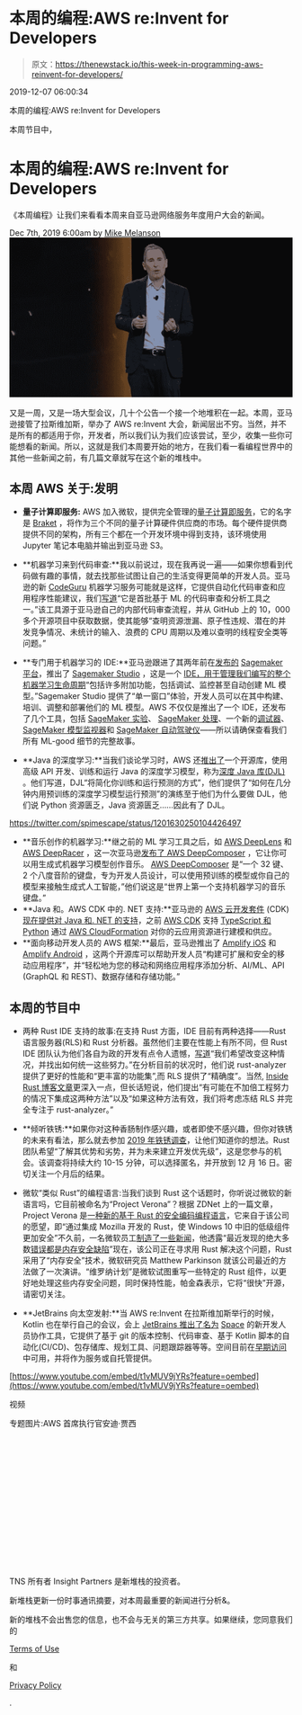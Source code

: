 # 本周的编程:AWS re:Invent for Developers

> 原文：<https://thenewstack.io/this-week-in-programming-aws-reinvent-for-developers/>

2019-12-07 06:00:34

本周的编程:AWS re:Invent for Developers

本周节目中，

# 本周的编程:AWS re:Invent for Developers

《本周编程》让我们来看看本周来自亚马逊网络服务年度用户大会的新闻。

Dec 7th, 2019 6:00am by [Mike Melanson](https://thenewstack.io/author/mike-melanson/ "Posts by Mike Melanson")![Featued image for: This Week in Programming: AWS re:Invent for Developers](img/07b469780d91f0a3ea312c4e43b6c49f.png)

又是一周，又是一场大型会议，几十个公告一个接一个地堆积在一起。本周，亚马逊接管了拉斯维加斯，举办了 AWS re:Invent 大会，新闻层出不穷。当然，并不是所有的都适用于你，开发者，所以我们认为我们应该尝试，至少，收集一些你可能想看的新闻。所以，这就是我们本周要开始的地方，在我们看一看编程世界中的其他一些新闻之前，有几篇文章就写在这个新的堆栈中。

## 本周 AWS 关于:发明

*   **量子计算即服务:** AWS 加入微软，提供完全管理的[量子计算即服务](/amazon-web-services-launches-quantum-computing-as-a-service/)，它的名字是 [Braket](https://aws.amazon.com/braket/) ，将作为三个不同的量子计算硬件供应商的市场。每个硬件提供商提供不同的架构，所有三个都在一个开发环境中得到支持，该环境使用 Jupyter 笔记本电脑并输出到亚马逊 S3。
*   **机器学习来到代码审查:**我以前说过，现在我再说一遍——如果你想看到代码做有趣的事情，就去找那些试图让自己的生活变得更简单的开发人员。亚马逊的新 [CodeGuru](https://aws.amazon.com/codeguru/) 机器学习服务可能就是这样，它提供自动化代码审查和应用程序性能建议，我们[写道](/amazon-web-services-codeguru-will-point-out-whats-wrong-with-your-code/)“它是首批基于 ML 的代码审查和分析工具之一。”该工具源于亚马逊自己的内部代码审查流程，并从 GitHub 上的 10，000 多个开源项目中获取数据，使其能够“查明资源泄漏、原子性违规、潜在的并发竞争情况、未统计的输入、浪费的 CPU 周期以及难以查明的线程安全类等问题。”

*   **专门用于机器学习的 IDE:**亚马逊跟进了其两年前在[发布的](https://thenewstack.io/amazon-sagemaker-automates-artificial-intelligence-development-pipeline/) [Sagemaker 平台](https://aws.amazon.com/sagemaker/)，推出了 [Sagemaker Studio](https://aws.amazon.com/blogs/aws/amazon-sagemaker-studio-the-first-fully-integrated-development-environment-for-machine-learning/) ，这是一个 [IDE，用于管理我们编写的整个机器学习生命周期](/amazon-web-services-launches-an-ide-to-manage-the-full-machine-learning-lifecycle/)“包括许多附加功能，包括调试、监控甚至自动创建 ML 模型。”Sagemaker Studio 提供了“单一窗口”体验，开发人员可以在其中构建、培训、调整和部署他们的 ML 模型。AWS 不仅仅是推出了一个 IDE，还发布了几个工具，包括 [SageMaker 实验](https://aws.amazon.com/blogs/aws/amazon-sagemaker-experiments-organize-track-and-compare-your-machine-learning-trainings/)、 [SageMaker 处理](https://aws.amazon.com/blogs/aws/amazon-sagemaker-processing-fully-managed-data-processing-and-model-evaluation/)、一个新的[调试器](https://aws.amazon.com/blogs/aws/amazon-sagemaker-debugger-debug-your-machine-learning-models/)、 [SageMaker 模型监视器](https://aws.amazon.com/blogs/aws/amazon-sagemaker-model-monitor-fully-managed-automatic-monitoring-for-your-machine-learning-models/)和 [SageMaker 自动驾驶仪](https://aws.amazon.com/blogs/aws/amazon-sagemaker-autopilot-fully-managed-automatic-machine-learning/)——所以请确保查看我们所有 ML-good 细节的完整故事。
*   **Java 的深度学习:**当我们谈论学习时，AWS 还[推出了](https://towardsdatascience.com/introducing-deep-java-library-djl-9de98de8c6ca)一个开源库，使用高级 API 开发、训练和运行 Java 的深度学习模型，称为[深度 Java 库(DJL)](https://djl.ai/) 。他们写道，DJL“将简化你训练和运行预测的方式”，他们提供了“如何在几分钟内用预训练的深度学习模型运行预测”的演练至于他们为什么要做 DJL，他们说 Python 资源匮乏，Java 资源匮乏……因此有了 DJL。

https://twitter.com/spimescape/status/1201630250104426497

*   **音乐创作的机器学习:**继之前的 ML 学习工具之后，如 [AWS DeepLens](https://aws.amazon.com/deeplens/) 和 [AWS DeepRacer](https://aws.amazon.com/deepracer/) ，这一次亚马逊[发布了 AWS DeepComposer](https://aws.amazon.com/blogs/aws/aws-deepcomposer-compose-music-with-generative-machine-learning-models/) ，它让你可以用生成式机器学习模型创作音乐。 [AWS DeepComposer](https://aws.amazon.com/deepcomposer/) 是“一个 32 键、2 个八度音阶的键盘，专为开发人员设计，可以使用预训练的模型或你自己的模型来接触生成式人工智能，”他们说这是“世界上第一个支持机器学习的音乐键盘。”
*   **Java 和。AWS CDK 中的. NET 支持:**亚马逊的 [AWS 云开发套件](https://aws.amazon.com/cdk/) (CDK) [现在提供对 Java 和. NET 的支持](https://aws.amazon.com/blogs/aws/aws-cloud-development-kit-cdk-java-and-net-are-now-generally-available/)，之前 [AWS CDK](https://aws.amazon.com/cdk/) 支持 [TypeScript 和 Python](https://aws.amazon.com/blogs/aws/aws-cloud-development-kit-cdk-typescript-and-python-are-now-generally-available/) 通过 [AWS CloudFormation](https://aws.amazon.com/cloudformation/) 对你的云应用资源进行建模和供应。
*   **面向移动开发人员的 AWS 框架:**最后，亚马逊推出了 [Amplify iOS](https://aws-amplify.github.io/docs/ios/start) 和 [Amplify Android](https://aws-amplify.github.io/docs/android/start) ，这两个开源库可以帮助开发人员“构建可扩展和安全的移动应用程序”，并“轻松地为您的移动和网络应用程序添加分析、AI/ML、API (GraphQL 和 REST)、数据存储和存储功能。”

## 本周的节目中

*   两种 Rust IDE 支持的故事:在支持 Rust 方面，IDE 目前有两种选择——Rust 语言服务器(RLS)和 Rust 分析器。虽然他们主要在性能上有所不同，但 Rust IDE 团队认为他们各自为政的开发有点令人遗憾，[写道](https://blog.rust-lang.org/inside-rust/2019/12/04/ide-future.html)“我们希望改变这种情况，并找出如何统一这些努力。”在分析目前的状况时，他们说 rust-analyzer 提供了更好的性能和“更丰富的功能集”,而 RLS 提供了“精确度”。当然, [Inside Rust 博客文章](https://blog.rust-lang.org/inside-rust/2019/12/04/ide-future.html)更深入一点，但长话短说，他们提出“有可能在不加倍工程努力的情况下集成这两种方法”以及“如果这种方法有效，我们将考虑冻结 RLS 并完全专注于 rust-analyzer。”
*   **倾听铁锈:**如果你对这种香肠制作感兴趣，或者即使不感兴趣，但你对铁锈的未来有看法，那么就去参加 [2019 年铁锈调查](https://docs.google.com/forms/d/1iGnf8Mmf4JRggOJ3E7iZlBLsgeLxIYzaI1caiFHQ6OQ/)，让他们知道你的想法。Rust 团队希望“了解其优势和劣势，并为未来建立开发优先级”，这是您参与的机会。该调查将持续大约 10-15 分钟，可以选择匿名，并开放到 12 月 16 日。密切关注一个月后的结果。

*   微软“类似 Rust”的编程语言:当我们谈到 Rust 这个话题时，你听说过微软的新语言吗，它目前被命名为“Project Verona”？根据 ZDNet 上的一篇文章，Project Verona 是[一种新的基于 Rust 的安全编码编程语言](https://www.zdnet.com/article/microsoft-were-creating-a-new-rust-based-programming-language-for-secure-coding/)，它来自于该公司的愿望，即“通过集成 Mozilla 开发的 Rust，使 Windows 10 中旧的低级组件更加安全”不久前，一名微软员工[制造了一些新闻](https://thenewstack.io/this-week-in-programming-blame-the-language-or-the-programmer/)，他透露“最近发现的绝大多数[错误都是内存安全缺陷](https://www.zdnet.com/article/microsoft-70-percent-of-all-security-bugs-are-memory-safety-issues/)”现在，该公司正在寻求用 Rust 解决这个问题，Rust 采用了“内存安全”技术，微软研究员 Matthew Parkinson 就该公司最近的方法做了一次演讲。“维罗纳计划”是微软试图重写一些特定的 Rust 组件，以更好地处理这些内存安全问题，同时保持性能，帕金森表示，它将“很快”开源，请密切关注。
*   **JetBrains 向太空发射:**当 AWS re:Invent 在拉斯维加斯举行的时候，Kotlin 也在举行自己的会议，会上 [JetBrains 推出了名为](https://blog.jetbrains.com/blog/2019/12/05/welcome-to-space/) [Space](https://jetbrains.com/space) 的新开发人员协作工具，它提供了基于 git 的版本控制、代码审查、基于 Kotlin 脚本的自动化(CI/CD)、包存储库、规划工具、问题跟踪器等等。空间目前在[早期访问](https://www.jetbrains.com/space/?_ga=2.154117819.244252904.1575650336-56983907.1573757115#request-eap-invite)中可用，并将作为服务或自托管提供。

[https://www.youtube.com/embed/t1vMUV9jYRs?feature=oembed](https://www.youtube.com/embed/t1vMUV9jYRs?feature=oembed)

视频

专题图片:AWS 首席执行官安迪·贾西

<svg xmlns:xlink="http://www.w3.org/1999/xlink" viewBox="0 0 68 31" version="1.1"><title>Group</title> <desc>Created with Sketch.</desc></svg>

TNS 所有者 Insight Partners 是新堆栈的投资者。

新堆栈更新一份时事通讯摘要，对本周最重要的新闻进行分析&。

新的堆栈不会出售您的信息，也不会与无关的第三方共享。如果继续，您同意我们的

[Terms of Use](/terms-of-use/)

和

[Privacy Policy](/privacy-policy/)

.